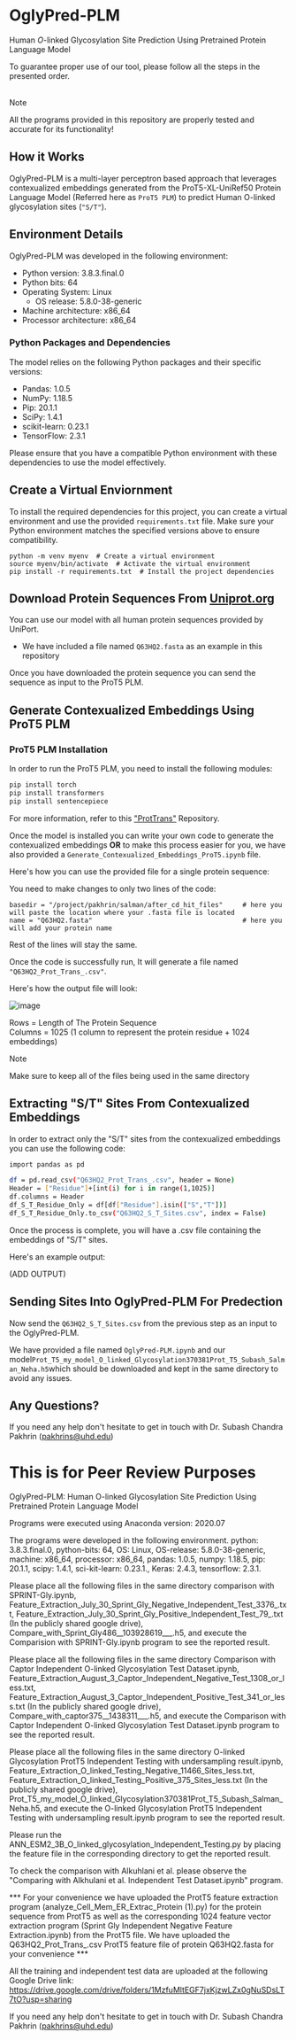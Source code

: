 # OglyPred-PLM 
Human *O*-linked Glycosylation Site Prediction Using Pretrained Protein Language Model

To guarantee proper use of our tool, please follow all the steps in the presented order.
<br>
<br>
>[!Note]
> All the programs provided in this repository are properly tested and accurate for its functionality! 
## How it Works
OglyPred-PLM is a multi-layer perceptron based approach that leverages contexualized embeddings generated
from the ProT5-XL-UniRef50 Protein Language Model (Referred here as `ProT5 PLM`) to predict Human O-linked 
glycosylation sites (`"S/T"`).

## Environment Details

OglyPred-PLM was developed in the following environment:

- Python version: 3.8.3.final.0
- Python bits: 64
- Operating System: Linux
  - OS release: 5.8.0-38-generic
- Machine architecture: x86_64
- Processor architecture: x86_64

### Python Packages and Dependencies

The model relies on the following Python packages and their specific versions:

- Pandas: 1.0.5
- NumPy: 1.18.5
- Pip: 20.1.1
- SciPy: 1.4.1
- scikit-learn: 0.23.1
- TensorFlow: 2.3.1

Please ensure that you have a compatible Python environment with these dependencies to use the model effectively.

## Create a Virtual Enviornment

To install the required dependencies for this project, you can create a virtual environment and use the provided `requirements.txt` file. Make sure your Python environment matches the specified versions above to ensure compatibility.

```
python -m venv myenv  # Create a virtual environment
source myenv/bin/activate  # Activate the virtual environment
pip install -r requirements.txt  # Install the project dependencies
```

## Download Protein Sequences From [Uniprot.org](https://www.uniprot.org/)  

You can use our model with all human protein sequences provided by UniPort.
  - We have included a file named `Q63HQ2.fasta` as an example in this repository

Once you have downloaded the protein sequence you can send the sequence as input to the ProT5 PLM.


## Generate Contexualized Embeddings Using ProT5 PLM

### ProT5 PLM Installation 

In order to run the ProT5 PLM, you need to install the following modules:
```bash
pip install torch
pip install transformers
pip install sentencepiece
```

For more information, refer to this ["ProtTrans"](https://github.com/agemagician/ProtTrans) Repository.


Once the model is installed you can write your own code to generate the contexualized embeddings **OR**
to make this process easier for you, we have also provided a `Generate_Contexualized_Embeddings_ProT5.ipynb` file.

Here's how you can use the provided file for a single protein sequence:

You need to make changes to only two lines of the code:
```
basedir = "/project/pakhrin/salman/after_cd_hit_files"     # here you will paste the location where your .fasta file is located
name = "Q63HQ2.fasta"                                      # here you will add your protein name
```
Rest of the lines will stay the same.

Once the code is successfully run, It will generate a file named `"Q63HQ2_Prot_Trans_.csv"`.

Here's how the output file will look:

<img max-width = 100% alt="image" src="https://github.com/mainFrameWire/test/blob/main/ProT5_Output.png">
<br>

Rows = Length of The Protein Sequence  
Columns = 1025 (1 column to represent the protein residue + 1024 embeddings)
<br>

>[!NOTE]
>Make sure to keep all of the files being used in the same directory


## Extracting "S/T" Sites From Contexualized Embeddings

In order to extract only the "S/T" sites from the contexualized embeddings you can use the following code:

``` bash
import pandas as pd

df = pd.read_csv("Q63HQ2_Prot_Trans_.csv", header = None)                     # replace with your ProtT5 embeddings file
Header = ["Residue"]+[int(i) for i in range(1,1025)]
df.columns = Header
df_S_T_Residue_Only = df[df["Residue"].isin(["S","T"])]
df_S_T_Residue_Only.to_csv("Q63HQ2_S_T_Sites.csv", index = False)            # saves the embeddings of only S and T residues

```

Once the process is complete, you will have a .csv file containing the embeddings of "S/T" sites.

Here's an example output:

(ADD OUTPUT)

## Sending Sites Into OglyPred-PLM For Predection

Now send the `Q63HQ2_S_T_Sites.csv` from the previous step as an input to the OglyPred-PLM.

We have provided a file named `OglyPred-PLM.ipynb` and
our model`Prot_T5_my_model_O_linked_Glycosylation370381Prot_T5_Subash_Salman_Neha.h5`which should be downloaded and kept in the same directory to avoid any issues.


## Any Questions?

If you need any help don't hesitate to get in touch with Dr. Subash Chandra Pakhrin (pakhrins@uhd.edu)



# This is for Peer Review Purposes 

OglyPred-PLM: Human O-linked Glycosylation Site Prediction Using Pretrained Protein Language Model

Programs were executed using Anaconda version: 2020.07

The programs were developed in the following environment. python: 3.8.3.final.0, python-bits: 64, OS: Linux, OS-release: 5.8.0-38-generic, machine: x86_64, processor: x86_64, pandas: 1.0.5, numpy: 1.18.5, pip: 20.1.1, scipy: 1.4.1, sci-kit-learn: 0.23.1., Keras: 2.4.3, tensorflow: 2.3.1.

Please place all the following files in the same directory comparison with SPRINT-Gly.ipynb, Feature_Extraction_July_30_Sprint_Gly_Negative_Independent_Test_3376_.txt, Feature_Extraction_July_30_Sprint_Gly_Positive_Independent_Test_79_.txt (In the publicly shared google drive), Compare_with_Sprint_Gly486__103928619___.h5, and execute the Comparision with SPRINT-Gly.ipynb program to see the reported result.

Please place all the following files in the same directory Comparison with Captor Independent  O-linked Glycosylation Test Dataset.ipynb, Feature_Extraction_August_3_Captor_Independent_Negative_Test_1308_or_less.txt, Feature_Extraction_August_3_Captor_Independent_Positive_Test_341_or_less.txt  (In the publicly shared google drive), Compare_with_captor375__1438311___.h5, and execute the Comparison with Captor Independent  O-linked Glycosylation Test Dataset.ipynb program to see the reported result.

Please place all the following files in the same directory O-linked Glycosylation ProtT5 Independent Testing with undersampling result.ipynb, Feature_Extraction_O_linked_Testing_Negative_11466_Sites_less.txt, Feature_Extraction_O_linked_Testing_Positive_375_Sites_less.txt (In the publicly shared google drive), Prot_T5_my_model_O_linked_Glycosylation370381Prot_T5_Subash_Salman_Neha.h5, and execute the O-linked Glycosylation ProtT5 Independent Testing with undersampling result.ipynb program to see the reported result.

Please run the ANN_ESM2_3B_O_linked_glycosylation_Independent_Testing.py by placing the feature file in the corresponding directory to get the reported result.

To check the comparison with Alkuhlani et al. please observe the "Comparing with Alkhulani et al. Independent Test Dataset.ipynb" program.

*** For your convenience we have uploaded the ProtT5 feature extraction program (analyze_Cell_Mem_ER_Extrac_Protein (1).py) for the protein sequence from ProtT5 as well as the corresponding 1024 feature vector extraction program (Sprint Gly Independent Negative Feature Extraction.ipynb) from the ProtT5 file. We have uploaded the Q63HQ2_Prot_Trans_.csv ProtT5 feature file of protein Q63HQ2.fasta for your convenience ***


All the training and independent test data are uploaded at the following Google Drive link: https://drive.google.com/drive/folders/1MzfuMltEGF7jxKjzwLZx0gNuSDsLT7tO?usp=sharing


If you need any help don't hesitate to get in touch with Dr. Subash Chandra Pakhrin (pakhrins@uhd.edu)



